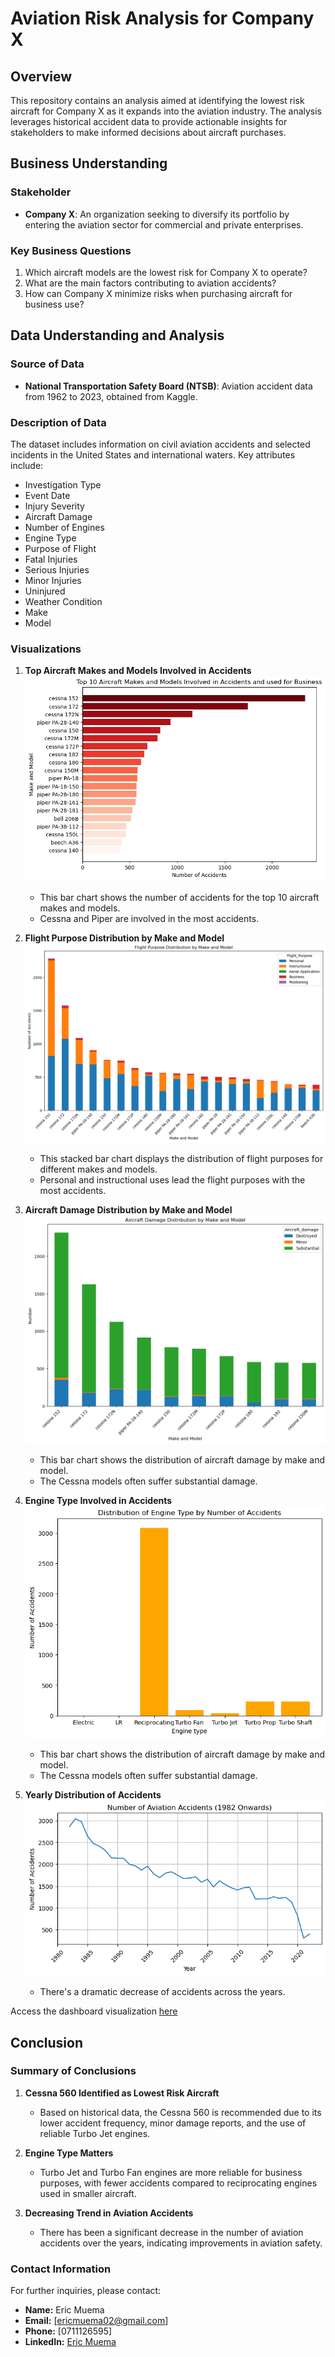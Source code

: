 # Aviation Risk Analysis for Company X

## Overview
This repository contains an analysis aimed at identifying the lowest risk aircraft for Company X as it expands into the aviation industry. The analysis leverages historical accident data to provide actionable insights for stakeholders to make informed decisions about aircraft purchases.

## Business Understanding
### Stakeholder
- **Company X**: An organization seeking to diversify its portfolio by entering the aviation sector for commercial and private enterprises.

### Key Business Questions
1. Which aircraft models are the lowest risk for Company X to operate?
2. What are the main factors contributing to aviation accidents?
3. How can Company X minimize risks when purchasing aircraft for business use?

## Data Understanding and Analysis
### Source of Data
- **National Transportation Safety Board (NTSB)**: Aviation accident data from 1962 to 2023, obtained from Kaggle.

### Description of Data
The dataset includes information on civil aviation accidents and selected incidents in the United States and international waters. Key attributes include:
- Investigation Type
- Event Date
- Injury Severity
- Aircraft Damage
- Number of Engines
- Engine Type
- Purpose of Flight
- Fatal Injuries
- Serious Injuries
- Minor Injuries
- Uninjured
- Weather Condition
- Make
- Model

### Visualizations
1. **Top Aircraft Makes and Models Involved in Accidents**
   ![Top Aircraft Makes and Models Involved in Accidents](img/make_model_accidents.png)
   - This bar chart shows the number of accidents for the top 10 aircraft makes and models.
   - Cessna and Piper are involved in the most accidents.

2. **Flight Purpose Distribution by Make and Model**
   ![Flight Purpose Distribution by Make and Model](img/flightpurpose_make_model.png)
   - This stacked bar chart displays the distribution of flight purposes for different makes and models.
   - Personal and instructional uses lead the flight purposes with the most accidents.

3. **Aircraft Damage Distribution by Make and Model**
   ![Aircraft Damage Distribution by Make and Model](img/damage_by_make_model.png)
   - This bar chart shows the distribution of aircraft damage by make and model.
   - The Cessna models often suffer substantial damage.
4. **Engine Type Involved in Accidents**
   ![Engine Type Involved in Accidents](img/Engine_accidents.png)
   - This bar chart shows the distribution of aircraft damage by make and model.
   - The Cessna models often suffer substantial damage.
5. **Yearly Distribution of Accidents**
   ![Yearly Distribution of Accidents](img/accidents_yearly.png)
   - There's a dramatic decrease of accidents across the years.

Access the dashboard visualization [here](https://public.tableau.com/app/profile/eric.muema/viz/project-wb-06-2024-EM/ACCIDENTSANALYSIS?publish=yes) 


## Conclusion
### Summary of Conclusions
1. **Cessna 560 Identified as Lowest Risk Aircraft**
   - Based on historical data, the Cessna 560 is recommended due to its lower accident frequency, minor damage reports, and the use of reliable Turbo Jet engines.
   
2. **Engine Type Matters**
   - Turbo Jet and Turbo Fan engines are more reliable for business purposes, with fewer accidents compared to reciprocating engines used in smaller aircraft.
   
3. **Decreasing Trend in Aviation Accidents**
   - There has been a significant decrease in the number of aviation accidents over the years, indicating improvements in aviation safety.

### Contact Information
For further inquiries, please contact:
- **Name:** Eric Muema
- **Email:** [ericmuema02@gmail.com]
- **Phone:** [0711126595]
- **LinkedIn:** [Eric Muema](https://www.linkedin.com/in/eric-muema-730103217/)
  

